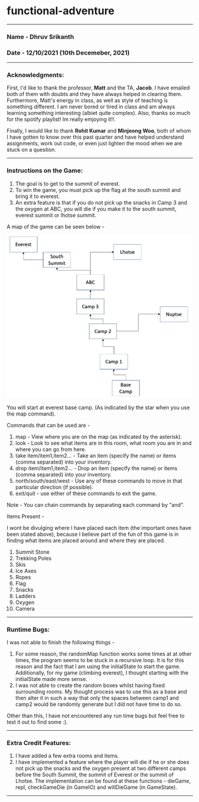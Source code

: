 # functional-adventure

---

### Name - Dhruv Srikanth

### Date - 12/10/2021 (10th Decemeber, 2021)

---

<H3> Acknowledgments: </H3>

First, I'd like to thank the professor, **Matt** and the TA, **Jacob**. I have emailed both of them with doubts and they have always helped in clearing them. Furthermore, Matt's energy in class, as well as style of teaching is something different. I am never bored or tired in class and am always learning something interesting (albiet quite complex). Also, thanks so much for the spotify playlist! Im really emjoying it!!.

Finally, I would like to thank **Rohit Kumar** and **Minjeong Woo**, both of whom I have gotten to know over this past quarter and have helped understand assignments, work out code, or even just lighten the mood when we are stuck on a question. 

---

<H3> Instructions on the Game: </H3>

1. The goal is to get to the summit of everest.
2. To win the game, you must pick up the flag at the south summit and bring it to everest.
3. An extra feature is that if you do not pick up the snacks in Camp 3 and the oxygen at ABC, you will die if you make it to the south summit, everest summit or lhotse summit.

A map of the game can be seen below - 

![GameMap](/functional-adventure/game_map.PNG)

You will start at everest base camp. (As indicated by the star when you use the map command).

Commands that can be used are -
1. map - View where you are on the map (as indicated by the asterisk).
2. look - Look to see what items are in this room, what room you are in and where you can go from here.
3. take item/item1,item2... - Take an item (specify the name) or items (comma separated) into your inventory.
4. drop item/item1,item2... - Drop an item (specify the name) or items (comma separated) into your inventory.
5. north/south/east/west - Use any of these commands to move in that particular direction (if possible).
6. exit/quit - use either of these commands to exit the game.

Note - You can chain commands by separating each command by "and".

Items Present - 

I wont be divulging where I have placed each item (the important ones have been stated above), because I believe part of the fun of this game is in finding what items are placed around and where they are placed.

1. Summit Stone
2. Trekking Poles
3. Skis
4. Ice Axes
5. Ropes
6. Flag
7. Snacks
8. Ladders
9. Oxygen
10. Camera

---

<H3> Runtime Bugs: </H3>

I was not able to finish the following things - 
1. For some reason, the randomMap function works some times at at other times, the program seems to be stuck in a recursive loop. It is for this reason and the fact that I am using the initialState to start the game. Additionally, for my game (climbing everest), I thought starting with the initialState made more sense.
2. I was not able to create the random boxes whilst having fixed surrounding rooms. My thought process was to use this as a base and then alter it in such a way that only the spaces between camp1 and camp2 would be randomly generate but I did not have time to do so.

Other than this, I have not encountered any run time bugs but feel free to test it out to find some :).

---

<H3> Extra Credit Features: </H3>

1. I have added a few extra rooms and items.
2. I have implemented a feature where the player will die if he or she does not pick up the snacks and the oxygen present at two different camps before the South Summit, the summit of Everest or the summit of Lhotse. The implementation can be found at these functions - dieGame, repl, checkGameDie (in GameIO) and willDieGame (in GameState).

---


